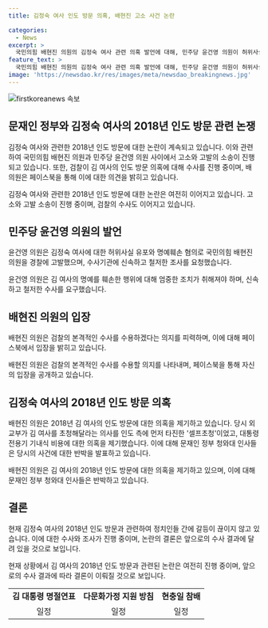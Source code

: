 ```yaml
---
title: 김정숙 여사 인도 방문 의혹, 배현진 고소 사건 논란

categories:
  - News
excerpt: >
  국민의힘 배현진 의원의 김정숙 여사 관련 의혹 발언에 대해, 민주당 윤건영 의원이 허위사실 유포와 명예훼손 혐의로 고소장 제출. 윤 의원은 "수사를 기대한다"고 전했으며, 김 여사 인도 방문 의혹에 대한 검찰의 수사가 별개로 진행 중. 배 의원은 "기재부, 문체부, 외교부 보관 문서 수사 결과 기대" 발언 및 과거 문재인 청와대 관련 언급도 이어졌다.
feature_text: >
  국민의힘 배현진 의원의 김정숙 여사 관련 의혹 발언에 대해, 민주당 윤건영 의원이 허위사실 유포와 명예훼손 혐의로 고소장 제출. 윤 의원은 "수사를 기대한다"고 전했으며, 김 여사 인도 방문 의혹에 대한 검찰의 수사가 별개로 진행 중. 배 의원은 "기재부, 문체부, 외교부 보관 문서 수사 결과 기대" 발언 및 과거 문재인 청와대 관련 언급도 이어졌다.
image: 'https://newsdao.kr/res/images/meta/newsdao_breakingnews.jpg'
---
```


<p><img src="https://newsdao.kr/res/images/meta/newsdao_breakingnews.jpg" alt="firstkoreanews 속보" /></p>

<h2 data-ke-size="size26">문재인 정부와 김정숙 여사의 2018년 인도 방문 관련 논쟁</h2>

<p>김정숙 여사와 관련한 2018년 인도 방문에 대한 논란이 계속되고 있습니다. 이와 관련하여 국민의힘 배현진 의원과 민주당 윤건영 의원 사이에서 고소와 고발의 소송이 진행되고 있습니다. 또한, 검찰이 김 여사의 인도 방문 의혹에 대해 수사를 진행 중이며, 배 의원은 페이스북을 통해 이에 대한 의견을 밝히고 있습니다.</p>

<p data-ke-size="size16">김정숙 여사와 관련한 2018년 인도 방문에 대한 논란은 여전히 이어지고 있습니다. 고소와 고발 소송이 진행 중이며, 검찰의 수사도 이어지고 있습니다.</p>

<h2 data-ke-size="size26">민주당 윤건영 의원의 발언</h2>

<p>윤건영 의원은 김정숙 여사에 대한 허위사실 유포와 명예훼손 혐의로 국민의힘 배현진 의원을 경찰에 고발했으며, 수사기관에 신속하고 철저한 조사를 요청했습니다.</p>

<p data-ke-size="size16">윤건영 의원은 김 여사의 명예를 훼손한 행위에 대해 엄중한 조치가 취해져야 하며, 신속하고 철저한 수사를 요구했습니다.</p>

<h2 data-ke-size="size26">배현진 의원의 입장</h2>

<p>배현진 의원은 검찰의 본격적인 수사를 수용하겠다는 의지를 피력하며, 이에 대해 페이스북에서 입장을 밝히고 있습니다.</p>

<p data-ke-size="size16">배현진 의원은 검찰의 본격적인 수사를 수용할 의지를 나타내며, 페이스북을 통해 자신의 입장을 공개하고 있습니다.</p>

<h2 data-ke-size="size26">김정숙 여사의 2018년 인도 방문 의혹</h2>

<p>배현진 의원은 2018년 김 여사의 인도 방문에 대한 의혹을 제기하고 있습니다. 당시 외교부가 김 여사를 초청해달라는 의사를 인도 측에 먼저 타진한 '셀프초청'이었고, 대통령전용기 기내식 비용에 대한 의혹을 제기했습니다. 이에 대해 문재인 정부 청와대 인사들은 당시의 사건에 대한 반박을 발표하고 있습니다.</p>

<p data-ke-size="size16">배현진 의원은 김 여사의 2018년 인도 방문에 대한 의혹을 제기하고 있으며, 이에 대해 문재인 정부 청와대 인사들은 반박하고 있습니다.</p>

<h2 data-ke-size="size26">결론</h2>

<p>현재 김정숙 여사의 2018년 인도 방문과 관련하여 정치인들 간에 갈등이 끊이지 않고 있습니다. 이에 대한 수사와 조사가 진행 중이며, 논란의 결론은 앞으로의 수사 결과에 달려 있을 것으로 보입니다.</p>

<p data-ke-size="size16">현재 상황에서 김 여사의 2018년 인도 방문과 관련된 논란은 여전히 진행 중이며, 앞으로의 수사 결과에 따라 결론이 이뤄질 것으로 보입니다.</p>

<table>
    <tbody>
        <tr>
            <td style="text-align: center; height: 17px;"><b>김 대통령 명절연표</b></td>
            <td style="text-align: center; height: 17px;"><b>다문화가정 지원 방침</b></td>
            <td style="text-align: center; height: 17px;"><b>현충일 참배</b></td>
        </tr>
        <tr>
            <td style="text-align: center; height: 17px;">일정</td>
            <td style="text-align: center; height: 17px;">일정</td>
            <td style="text-align: center; height: 17px;">일정</td>
        </tr>
    </tbody>
</table>

<p data-ke-size="size16">&nbsp;</p>

